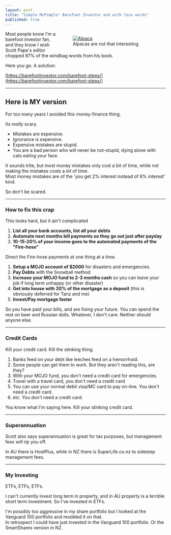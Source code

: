 ```yaml
---
layout: post
title: "Simple McPimple! Barefoot Investor and with less words"
published: true
---
```

<figure style="float:right; margin-left:3em; width:50%;">
	<a href="https://pixabay.com/en/alpaca-smile-teeth-fur-funny-farm-985158/">
		<img src="https://github.com/FinnAngelo/FinnAngelo.github.io/raw/master/_posts/images/alpaca-985158_960_720.jpg" alt="Alpaca"/>
	</a>
	<figcaption>Alpacas are not that interesting.</figcaption>
</figure>	
Most people know I'm a barefoot investor fan, and they know I wish Scott Pape's editor chopped 97% of the windbag words from his book.

Here you go. A solution:

[https://barefootinvestor.com/barefoot-steps/](https://barefootinvestor.com/barefoot-steps/)

----------------------------------------

## Here is MY version ##

For too many years I avoided this money-finance thing. 

Its _really_ scary. 

+ Mistakes are expensive.  
+ Ignorance is expensive.  
+ Expensive mistakes are stupid.  
+ You are a bad person who will never be not-stupid, dying alone with cats eating your face.

It sounds trite, but most money mistakes only cost a bit of time, while not making the mistakes costs a _lot_ of time.  
Most money mistakes are of the 'you get 2% interest instead of 6% interest' kind.

So don't be scared.

----------------------------------------

### How to fix this crap ###

This looks hard, but it ain't complicated

01. **List all your bank accounts, list all your debts**
02. **Automate next months bill payments so they go out just after payday**
03. **10-15-20% of your income goes to the automated payments of the "Fire-hose"**

Direct the Fire-hose payments at one thing at a time.  

01. **Setup a MOJO account of $2000** for disasters and emergencies.
02. **Pay Debts** with the Snowball method
03. **Increase your MOJO fund to 2-3 months cash** so you can leave your job if long term unhappy (or other disaster)
04. **Get into house with 20% of the mortgage as a deposit** (this is obviously deferred for Tanz and me)
05. **Invest/Pay mortgage faster**

So you have paid your bills, and are fixing your future. You can spend the rest on beer and Russian dolls. Whatever, I don't care. Neither should anyone else.

----------------------------------------

### Credit Cards ###

Kill your credit card. Kill the stinking thing.

01. Banks feed on your debt like leeches feed on a hemorrhoid.
02. Some people can get them to work. But they aren't reading this, are they?
03. With your MOJO fund, you don't need a credit card for emergencies.
04. Travel with a travel card, you don't need a credit card
05. You can use your normal debit visa/MC card to pay on-line. You don't need a credit card.
06. etc. You don't need a credit card.

You know what I'm saying here. Kill your stinking credit card.

----------------------------------------

### Superannuation ###

Scott also says superannuation is great for tax purposes, but management fees _will_ rip you off.

In AU there is HostPlus, while in NZ there is SuperLife.co.nz to sidestep management fees.

----------------------------------------

### My Investing ###

ETFs, ETFs, ETFs.

I can't currently invest long term in property, and in AU property is a terrible short term investment. 
So I've invested in ETFs.

I'm possibly too aggressive in my share portfolio but I looked at the Vanguard 100 portfolio and modeled it on that.  
In retrospect I could have just invested in the Vanguard 100 portfolio. Or the SmartShares version in NZ.






